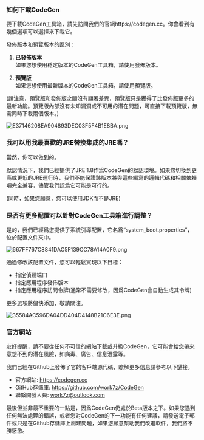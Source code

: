 ### 如何下載CodeGen

要下載CodeGen工具箱，請先訪問我們的官網https://codegen.cc。你會看到有幾個選項可以選擇來下載它。

發佈版本和預覽版本的區別：

1. **已發佈版本**  
   如果您想使用穩定版本的CodeGen工具箱，請使用發佈版本。

2. **預覽版**  
   如果您想使用最新版本的CodeGen工具箱，請使用預覽版。

(請注意，預覽版和發佈版之間沒有顯著差異，預覽版只是獲得了比發佈版更多的最新功能。預覽版內部沒有未知漏洞或不可用的潛在問題，可直接下載預覽版，無需同時下載兩個版本。)

![E37146208EA904893DEC03F5F4B1E8BA.png](https://codegen.cc/res/E37146208EA904893DEC03F5F4B1E8BA.png)

### 我可以用我最喜歡的JRE替換集成的JRE嗎？

當然，你可以做到的。

默認情況下，我們已經提供了JRE 1.8作爲CodeGen的默認環境。如果您切換到更高或更低的JRE運行時，我們不能保證該版本將與這些編寫的邏輯代碼和相關依賴項完全兼容，儘管我們認爲它可能是可行的。

(同時，如果您願意，您可以使用JDK而不是JRE)

### 是否有更多配置可以針對CodeGen工具箱進行調整？

是的，我們已經爲您提供了系統引導配置，它名爲“system_boot.properties”，位於配置文件夾中。

![667FF767C8841DAC5F139CC78A14A0F9.png](https://codegen.cc/res/667FF767C8841DAC5F139CC78A14A0F9.png)

通過修改該配置文件，您可以輕鬆實現以下目標：

- 指定偵聽端口
- 指定應用程序發佈版本
- 指定應用程序訪問令牌(通常不需要修改，因爲CodeGen會自動生成其令牌)

更多選項將儘快添加，敬請關注。

![35584AC596DA04DD404D4148B21C6E3E.png](https://codegen.cc/res/35584AC596DA04DD404D4148B21C6E3E.png)

### 官方網站

友好提醒，請不要從任何不可信的網站下載或升級CodeGen，它可能會給您帶來意想不到的潛在風險，如病毒、廣告、信息泄露等。

我們已經在Github上發佈了它的客戶端源代碼，瞭解更多信息請參考以下鏈接。

- 官方網站: https://codegen.cc
- GitHub存儲庫: https://github.com/work7z/CodeGen
- 聯繫開發人員: work7z@outlook.com

最後但並非最不重要的一點是，因爲CodeGen仍處於Beta版本之下。如果您遇到任何無法處理的錯誤，或者您對CodeGen的下一功能有任何建議，請發送電子郵件或只是在Github存儲庫上創建問題，如果您願意幫助我們改進軟件，我們將不勝感激。
